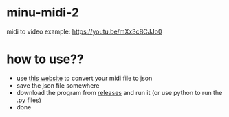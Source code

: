# minu-midi-2
midi to video
example: https://youtu.be/mXx3cBCJJo0

# how to use??
- use [this website](https://www.visipiano.com/midi-to-json-converter/) to convert your midi file to json
- save the json file somewhere
- download the program from [releases](https://github.com/minukr/minu-midi-2/releases) and run it (or use python to run the .py files)
- done
